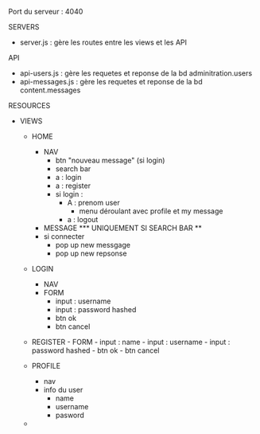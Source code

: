 Port du serveur : 4040




SERVERS
- server.js : gère les routes entre les views et les API

API
- api-users.js : gère les requetes et reponse de la bd adminitration.users
- api-messages.js : gère les requetes et reponse de la bd content.messages

RESOURCES
- VIEWS
    - HOME
        - NAV
            - btn "nouveau message" (si login)
            - search bar
            - a : login
            - a : register
            - si login : 
                - A : prenom user 
                    - menu déroulant avec profile et my message
                - a : logout    
        - MESSAGE *** UNIQUEMENT SI SEARCH BAR ** 
        - si connecter 
            - pop up new messgage 
            - pop up new repsonse
        
    - LOGIN
        - NAV
        - FORM 
            - input : username
            - input : password hashed
            - btn ok 
            - btn cancel
    - REGISTER
            - FORM 
            - input : name
            - input : username
            - input : password hashed
            - btn ok 
            - btn cancel
    - PROFILE
        - nav
        - info du user 
            - name
            - username
            - pasword
    - 




